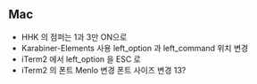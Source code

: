 ## Mac

* HHK 의 점퍼는 1과 3만 ON으로 
* Karabiner-Elements 사용 left_option 과 left_command 위치 변경
* iTerm2 에서 left_option 을 ESC 로
* iTerm2 의 폰트 Menlo 변경 폰트 사이즈 변경 13?

